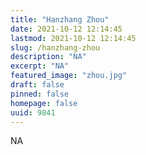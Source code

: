 ```yaml
---
title: "Hanzhang Zhou"
date: 2021-10-12 12:14:45
lastmod: 2021-10-12 12:14:45
slug: /hanzhang-zhou
description: "NA"
excerpt: "NA"
featured_image: "zhou.jpg"
draft: false
pinned: false
homepage: false
uuid: 9841
---
```

NA
